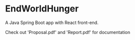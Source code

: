 # EndWorldHunger
 
A Java Spring Boot app with React front-end.

Check out 'Proposal.pdf' and 'Report.pdf' for documentation
